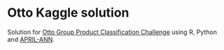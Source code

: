 # Otto Kaggle solution
Solution for [Otto Group Product Classification Challenge](https://www.kaggle.com/c/otto-group-product-classification-challenge) using R, Python and [APRIL-ANN](https://github.com/pakozm/april-ann).
